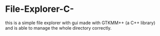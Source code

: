 # File-Explorer-C-
this is a simple file explorer with gui made with GTKMM++ (a C++ library) and is able to manage the whole directory correctly.
